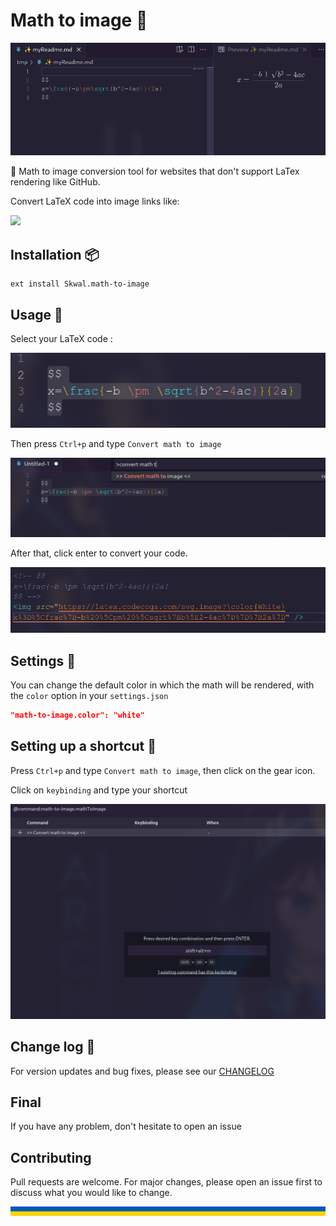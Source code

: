 # Math to image 📏

![demo](https://github.com/SkwalExe/math-to-image/raw/main/images/gif.gif)

📏 Math to image conversion tool for websites that don't support LaTex rendering like GitHub.

Convert LaTeX code into image links like:  
<!-- $x=\frac{-b\pm\sqrt{b^2-4ac}}{2a}$ --> <img src="https://latex.codecogs.com/svg.image?\small%20\color{White}x%3D%5Cfrac%7B-b%5Cpm%5Csqrt%7Bb%5E2-4ac%7D%7D%7B2a%7D" />

## Installation 📦

```shell
ext install Skwal.math-to-image
```

## Usage 📝

Select your LaTeX code :

![Highlight Math](https://github.com/SkwalExe/math-to-image/raw/main/images/1.png)

Then press `Ctrl+p` and type `Convert math to image`

![Select option](https://github.com/SkwalExe/math-to-image/raw/main/images/2.png)

After that, click enter to convert your code.

![Convert](https://github.com/SkwalExe/math-to-image/raw/main/images/3.png)

## Settings 🔧

You can change the default color in which the math will be rendered, with the `color` option in your `settings.json`

```json
"math-to-image.color": "white"
```

## Setting up a shortcut 🔧

Press `Ctrl+p` and type `Convert math to image`, then click on the gear icon.

Click on `keybinding` and type your shortcut

![keybinding](https://github.com/SkwalExe/math-to-image/raw/main/images/4.png)

## Change log 📝

For version updates and bug fixes, please see our [CHANGELOG](CHANGELOG.md)

## Final

If you have any problem, don't hesitate to open an issue

## Contributing

Pull requests are welcome. For major changes, please open an issue first to discuss what you would like to change.

<a href="https://github.com/SkwalExe#ukraine"><img src="https://raw.githubusercontent.com/SkwalExe/SkwalExe/main/ukraine.jpg" width="100%" height="15px" /></a>

